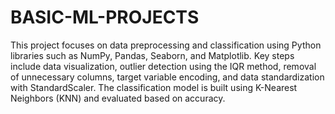 # BASIC-ML-PROJECTS
This project focuses on data preprocessing and classification using Python libraries such as NumPy, Pandas, Seaborn, and Matplotlib. Key steps include data visualization, outlier detection using the IQR method, removal of unnecessary columns, target variable encoding, and data standardization with StandardScaler. The classification model is built using K-Nearest Neighbors (KNN) and evaluated based on accuracy.
